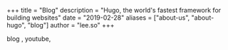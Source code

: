 +++
title = "Blog"
description = "Hugo, the world's fastest framework for building websites"
date = "2019-02-28"
aliases = ["about-us", "about-hugo", "blog"]
author = "lee.so"
+++

blog , youtube, 

